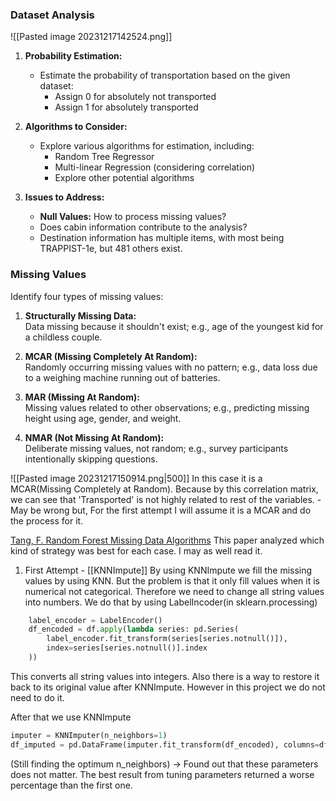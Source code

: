 ### Dataset Analysis

![[Pasted image 20231217142524.png]]
1. **Probability Estimation:**  
   - Estimate the probability of transportation based on the given dataset:
	   - Assign 0 for absolutely not transported
	   - Assign 1 for absolutely transported

2. **Algorithms to Consider:**  
   - Explore various algorithms for estimation, including:
	   - Random Tree Regressor
	   - Multi-linear Regression (considering correlation)
	   - Explore other potential algorithms

3. **Issues to Address:**  
   - **Null Values:** How to process missing values?
   - Does cabin information contribute to the analysis?
   - Destination information has multiple items, with most being TRAPPIST-1e, but 481 others exist.

### Missing Values

Identify four types of missing values:

1. **Structurally Missing Data:**  
   Data missing because it shouldn't exist; e.g., age of the youngest kid for a childless couple.

2. **MCAR (Missing Completely At Random):**  
   Randomly occurring missing values with no pattern; e.g., data loss due to a weighing machine running out of batteries.

3. **MAR (Missing At Random):**  
   Missing values related to other observations; e.g., predicting missing height using age, gender, and weight.

4. **NMAR (Not Missing At Random):**  
   Deliberate missing values, not random; e.g., survey participants intentionally skipping questions.

![[Pasted image 20231217150914.png|500]]
In this case it is a MCAR(Missing Completely at Random). Because by this correlation matrix, we can see that 'Transported' is not highly related to rest of the variables. - May be wrong but, For the first attempt I will assume it is a MCAR and do the process for it.

[Tang, F. Random Forest Missing Data Algorithms](https://onlinelibrary.wiley.com/doi/abs/10.1002/sam.11348?casa_token=OiJWkMrMoFwAAAAA:4THtuzmH1Q9uDcNB2J90Qx1rwArrw4IeVXuEHDrivOwKVm3YDhbq_l0nK71iLxnYjq7Pgey-joyuhRIP) 
This paper analyzed which kind of strategy was best for each case. I may as well read it.

1. First Attempt - [[KNNImpute]]
	By using KNNImpute we fill the missing values by using KNN.
	But the problem is that it only fill values when it is numerical not categorical. Therefore we need to change all string values into numbers.
	We do that by using LabelIncoder(in sklearn.processing)
```py
	label_encoder = LabelEncoder()
	df_encoded = df.apply(lambda series: pd.Series(
		label_encoder.fit_transform(series[series.notnull()]),
		index=series[series.notnull()].index
	))
```
This converts all string values into integers.
Also there is a way to restore it back to its original value after KNNImpute. However in this project we do not need to do it. 

After that we use KNNImpute
```py
imputer = KNNImputer(n_neighbors=1)
df_imputed = pd.DataFrame(imputer.fit_transform(df_encoded), columns=df.columns)
```
(Still finding the optimum n_neighbors)
-> Found out that these parameters does not matter. The best result from tuning parameters returned a worse percentage than the first one.
